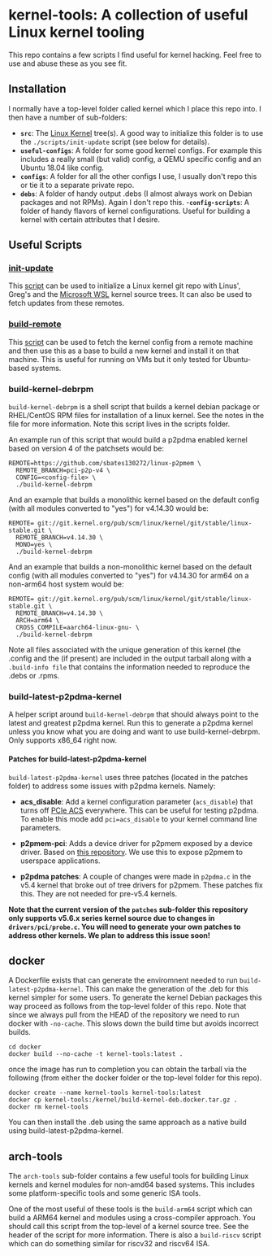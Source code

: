 # kernel-tools: A collection of useful Linux kernel tooling

This repo contains a few scripts I find useful for kernel
hacking. Feel free to use and abuse these as you see fit.

## Installation

I normally have a top-level folder called kernel which I place this
repo into. I then have a number of sub-folders:

- **```src```**: The [Linux Kernel][ref-linus] tree(s). A good way to
  initialize this folder is to use the ```./scripts/init-update```
  script (see below for details).
- **```useful-configs```**: A folder for some good kernel configs. For
  example this includes a really small (but valid) config, a QEMU
  specific config and an Ubuntu 18.04 like config.
- **```configs```**: A folder for all the other configs I use, I
  usually don't repo this or tie it to a separate private repo.
- **```debs```**: A folder of handy output .debs (I almost always work
  on Debian packages and not RPMs). Again I don't repo this.
-**```config-scripts```**: A folder of handy flavors of kernel
  configurations. Useful for building a kernel with certain attributes
  that I desire.

## Useful Scripts

### [init-update](./scripts/init-update)

This [script](./scripts/init-update) can be used to initialize a Linux
kernel git repo with Linus', Greg's and the [Microsoft WSL][ref-wsl]
kernel source trees. It can also be used to fetch updates from these
remotes.

### [build-remote](./scripts/build-remote)

This [script](./scripts/build-remote) can be used to fetch the kernel
config from a remote machine and then use this as a base to build a
new kernel and install it on that machine. This is useful for running
on VMs but it only tested for Ubuntu-based systems.

### build-kernel-debrpm

```build-kernel-debrpm``` is a shell script that builds a kernel
debian package or RHEL/CentOS RPM files for installation of a linux
kernel. See the notes in the file for more information. Note this
script lives in the scripts folder.

An example run of this script that would build a p2pdma enabled kernel
based on version 4 of the patchsets would be:
```
REMOTE=https://github.com/sbates130272/linux-p2pmem \
  REMOTE_BRANCH=pci-p2p-v4 \
  CONFIG=<config-file> \
  ./build-kernel-debrpm
```
And an example that builds a monolithic kernel based on the default
config (with all modules converted to "yes") for v4.14.30 would be:
```
REMOTE= git://git.kernel.org/pub/scm/linux/kernel/git/stable/linux-stable.git \
  REMOTE_BRANCH=v4.14.30 \
  MONO=yes \
  ./build-kernel-debrpm
```
And an example that builds a non-monolithic kernel based on the default
config (with all modules converted to "yes") for v4.14.30 for arm64 on
a non-arm64 host system would be:
```
REMOTE= git://git.kernel.org/pub/scm/linux/kernel/git/stable/linux-stable.git \
  REMOTE_BRANCH=v4.14.30 \
  ARCH=arm64 \
  CROSS_COMPILE=aarch64-linux-gnu- \
  ./build-kernel-debrpm
```
Note all files associated with the unique generation of this kernel
(the .config and the <path-file> (if present) are included in the
output tarball along with a ```.build-info file``` that contains the
information needed to reproduce the .debs or .rpms.

### build-latest-p2pdma-kernel

A helper script around ```build-kernel-debrpm``` that should always
point to the latest and greatest p2pdma kernel. Run this to generate a
p2pdma kernel unless you know what you are doing and want to use
build-kernel-debrpm. Only supports x86_64 right now.

#### Patches for build-latest-p2pdma-kernel

```build-latest-p2pdma-kernel``` uses three patches (located in the
patches folder) to address some issues with p2pdma kernels. Namely:

+ **acs_disable**: Add a kernel configuration parameter
(```acs_disable```) that turns off [PCIe ACS][ref-sriov]
everywhere. This can be useful for testing p2pdma. To enable this mode
add ```pci=acs_disable``` to your kernel command line parameters.

+ **p2pmem-pci**: Adds a device driver for p2pmem exposed by a device
driver. Based on [this repository][ref-eid]. We use this to expose
p2pmem to userspace applications.

+ **p2pdma patches**: A couple of changes were made in ```p2pdma.c```
in the v5.4 kernel that broke out of tree drivers for p2pmem. These
patches fix this. They are not needed for pre-v5.4 kernels.

**Note that the current version of the ```patches``` sub-folder this
repository only supports v5.6.x series kernel source due to changes in
```drivers/pci/probe.c```. You will need to generate your own patches
to address other kernels. We plan to address this issue soon!**

## docker

A Dockerfile exists that can generate the enviromnent needed to run
```build-latest-p2pdma-kernel```. This can make the generation of the
.deb for this kernel simpler for some users. To generate the kernel
Debian packages this way proceed as follows from the top-level folder
of this repo. Note that since we always pull from the HEAD of the
repository we need to run docker with ```-no-cache```. This slows down
the build time but avoids incorrect builds.
```
cd docker
docker build --no-cache -t kernel-tools:latest .
```
once the image has run to completion you can obtain the tarball via
the following (from either the docker folder or the top-level folder
for this repo).
```
docker create --name kernel-tools kernel-tools:latest
docker cp kernel-tools:/kernel/build-kernel-deb.docker.tar.gz .
docker rm kernel-tools
```
You can then install the .deb using the same approach as a native
build using build-latest-p2pdma-kernel.

## arch-tools

The ```arch-tools``` sub-folder contains a few useful tools for
building Linux kernels and kernel modules for non-amd64 based
systems. This includes some platform-specific tools and some generic
ISA tools.

One of the most useful of these tools is the ```build-arm64``` script
which can build a ARM64 kernel and modules using a cross-compiler
approach. You should call this script from the top-level of a kernel
source tree. See the header of the script for more information. There
is also a ```build-riscv``` script which can do something similar for
riscv32 and riscv64 ISA.

[ref-linus]: https://www.kernel.org/
[ref-sriov]: http://www.intel.com/content/www/us/en/pci-express/pci-sig-sr-iov-primer-sr-iov-technology-paper.html
[ref-eid]: https://github.com/Eideticom/p2pmem-pci
[ref-wsl]: https://github.com/microsoft/WSL2-Linux-Kernel
